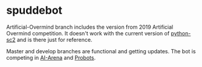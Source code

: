 # spuddebot

Artificial-Overmind branch includes the version from 2019 Artificial Overmind competition.
It doesn't work with the current version of [python-sc2](https://github.com/BurnySc2/python-sc2)
and is there just for reference.

Master and develop branches are functional and getting updates. The bot is competing in 
[AI-Arena](https://ai-arena.net/)
and [Probots](https://eschamp.discourse.group/t/probots-2020-season-2-announcement/142).
